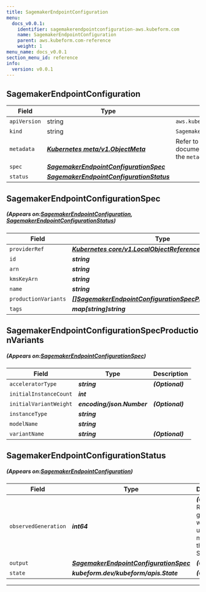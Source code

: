 ```yaml
---
title: SagemakerEndpointConfiguration
menu:
  docs_v0.0.1:
    identifier: sagemakerendpointconfiguration-aws.kubeform.com
    name: SagemakerEndpointConfiguration
    parent: aws.kubeform.com-reference
    weight: 1
menu_name: docs_v0.0.1
section_menu_id: reference
info:
  version: v0.0.1
---
```


## SagemakerEndpointConfiguration
| Field | Type | Description |
| ------ | ----- | ----------- |
| `apiVersion` | string | `aws.kubeform.com/v1alpha1` |
|    `kind` | string | `SagemakerEndpointConfiguration` |
| `metadata` | ***[Kubernetes meta/v1.ObjectMeta](https://kubernetes.io/docs/reference/generated/kubernetes-api/v1.13/#objectmeta-v1-meta)***|Refer to the Kubernetes API documentation for the fields of the `metadata` field.|
| `spec` | ***[SagemakerEndpointConfigurationSpec](#SagemakerEndpointConfigurationSpec)***||
| `status` | ***[SagemakerEndpointConfigurationStatus](#SagemakerEndpointConfigurationStatus)***||
## SagemakerEndpointConfigurationSpec
##### (Appears on:[SagemakerEndpointConfiguration](#SagemakerEndpointConfiguration), [SagemakerEndpointConfigurationStatus](#SagemakerEndpointConfigurationStatus))
| Field | Type | Description |
| ------ | ----- | ----------- |
| `providerRef` | ***[Kubernetes core/v1.LocalObjectReference](https://kubernetes.io/docs/reference/generated/kubernetes-api/v1.13/#localobjectreference-v1-core)***||
| `id` | ***string***||
| `arn` | ***string***| ***(Optional)*** |
| `kmsKeyArn` | ***string***| ***(Optional)*** |
| `name` | ***string***| ***(Optional)*** |
| `productionVariants` | ***[[]SagemakerEndpointConfigurationSpecProductionVariants](#SagemakerEndpointConfigurationSpecProductionVariants)***||
| `tags` | ***map[string]string***| ***(Optional)*** |
## SagemakerEndpointConfigurationSpecProductionVariants
##### (Appears on:[SagemakerEndpointConfigurationSpec](#SagemakerEndpointConfigurationSpec))
| Field | Type | Description |
| ------ | ----- | ----------- |
| `acceleratorType` | ***string***| ***(Optional)*** |
| `initialInstanceCount` | ***int***||
| `initialVariantWeight` | ***encoding/json.Number***| ***(Optional)*** |
| `instanceType` | ***string***||
| `modelName` | ***string***||
| `variantName` | ***string***| ***(Optional)*** |
## SagemakerEndpointConfigurationStatus
##### (Appears on:[SagemakerEndpointConfiguration](#SagemakerEndpointConfiguration))
| Field | Type | Description |
| ------ | ----- | ----------- |
| `observedGeneration` | ***int64***| ***(Optional)*** Resource generation, which is updated on mutation by the API Server.|
| `output` | ***[SagemakerEndpointConfigurationSpec](#SagemakerEndpointConfigurationSpec)***| ***(Optional)*** |
| `state` | ***kubeform.dev/kubeform/apis.State***| ***(Optional)*** |
---
